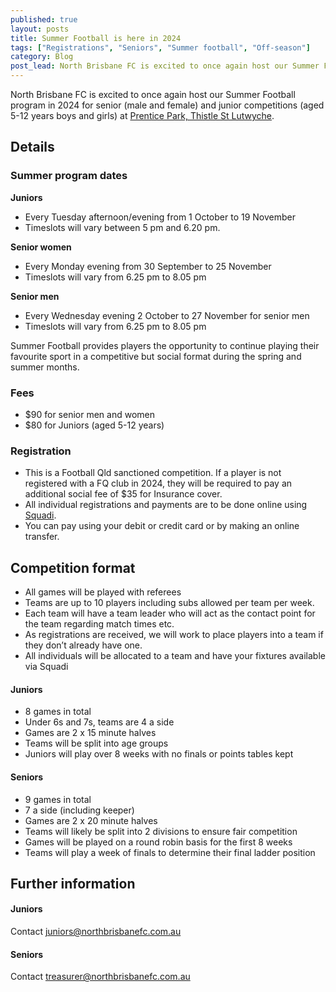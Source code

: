 ```yaml
---
published: true
layout: posts
title: Summer Football is here in 2024
tags: ["Registrations", "Seniors", "Summer football", "Off-season"]
category: Blog
post_lead: North Brisbane FC is excited to once again host our Summer Football program in 2024 for senior (male and female) and junior competitions (aged 5-12 years boys and girls).
---
```


North Brisbane FC is excited to once again host our Summer Football program in 2024 for senior (male and female) and junior competitions (aged 5-12 years boys and girls) at [Prentice Park, Thistle St Lutwyche](https://www.northbrisbanefc.com.au/about/location).

## Details

### Summer program dates

**Juniors**

- Every Tuesday afternoon/evening from 1 October to 19 November
- Timeslots will vary between 5 pm and 6.20 pm.

**Senior women**

- Every Monday evening from 30 September to 25 November
- Timeslots will vary from 6.25 pm to 8.05 pm

**Senior men**

- Every Wednesday evening 2 October to 27 November for senior men
- Timeslots will vary from 6.25 pm to 8.05 pm

Summer Football provides players the opportunity to continue playing their favourite sport in a competitive but social format during the spring and summer months.

### Fees

- $90 for senior men and women
- $80 for Juniors (aged 5-12 years)

### Registration

- This is a Football Qld sanctioned competition. If a player is not registered with a FQ club in 2024, they will be required to pay an additional social fee of $35 for Insurance cover.
- All individual registrations and payments are to be done online using [Squadi](https://registration.squadi.com/userRegistration?organisationId=358efd06-2dcb-4ae4-81a6-2c1d791dd875&competitionId=ac00d408-10b1-4a93-b3f2-4f7b38863ff8).
- You can pay using your debit or credit card or by making an online transfer.

## Competition format

- All games will be played with referees
- Teams are up to 10 players including subs allowed per team per week.
- Each team will have a team leader who will act as the contact point for the team regarding match times etc.
- As registrations are received, we will work to place players into a team if they don’t already have one.
- All individuals will be allocated to a team and have your fixtures available via Squadi
  
#### Juniors

- 8 games in total
- Under 6s and 7s, teams are 4 a side
- Games are 2 x 15 minute halves
- Teams will be split into age groups
- Juniors will play over 8 weeks with no finals or points tables kept
  
#### Seniors

- 9 games in total
- 7 a side (including keeper)
- Games are 2 x 20 minute halves
- Teams will likely be split into 2 divisions to ensure fair competition
- Games will be played on a round robin basis for the first 8 weeks
- Teams will play a week of finals to determine their final ladder position

## Further information

#### Juniors

Contact [juniors@northbrisbanefc.com.au](mailto:juniors@northbrisbanefc.com.au?subject=Summer%20Football)

#### Seniors

Contact [treasurer@northbrisbanefc.com.au](mailto:treasurer@northbrisbanefc.com.au?subject=Summer%20Football)
